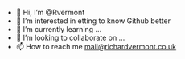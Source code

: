 - 👋 Hi, I’m @Rvermont
- 👀 I’m interested in etting to know Github better 
- 🌱 I’m currently learning ...
- 💞️ I’m looking to collaborate on ...
- 📫 How to reach me mail@richardvermont.co.uk

<!---
Rvermont/Rvermont is a ✨ special ✨ repository because its `README.md` (this file) appears on your GitHub profile.
You can click the Preview link to take a look at your changes.
--->
